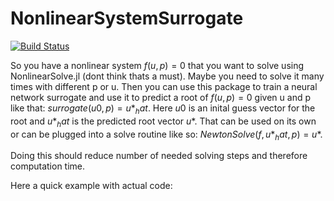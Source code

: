 # NonlinearSystemSurrogate

[![Build Status](https://github.com/dreivmeister/NonlinearSystemSurrogate.jl/actions/workflows/CI.yml/badge.svg?branch=master)](https://github.com/dreivmeister/NonlinearSystemSurrogate.jl/actions/workflows/CI.yml?query=branch%3Amaster)



So you have a nonlinear system $f(u,p) = 0$ that you want to solve using NonlinearSolve.jl (dont think thats a must).
Maybe you need to solve it many times with different p or u. Then you can use this package to train a neural network surrogate and use it to predict a root of $f(u,p) = 0$ given u and p like that: 
$surrogate(u0,p) = u*_hat$.
Here $u0$ is an inital guess vector for the root and $u*_hat$ is the predicted root vector $u*$.
That can be used on its own or can be plugged into a solve routine like so: $NewtonSolve(f, u*_hat, p) = u*$.

Doing this should reduce number of needed solving steps and therefore computation time.

Here a quick example with actual code:
